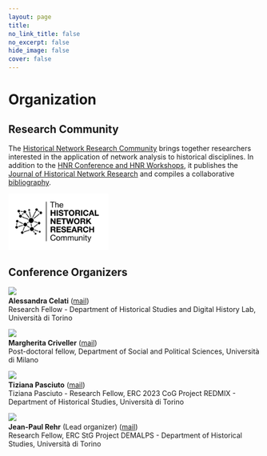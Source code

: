 ```yaml
---
layout: page
title: 
no_link_title: false 
no_excerpt: false 
hide_image: false
cover: false
---
```


# Organization

## Research Community
The [Historical Network Research Community](https://historicalnetworkresearch.org/) brings together researchers interested in the application of network analysis to historical disciplines. In addition to the [HNR Conference and HNR Workshops](https://historicalnetworkresearch.org/hnr-events/), it publishes the [Journal of Historical Network Research](https://jhnr.uni.lu/index.php/jhnr/index) and compiles a collaborative [bibliography](https://historicalnetworkresearch.org/bibliography/).

<a href="https://historicalnetworkresearch.org/"><img src="https://raw.githubusercontent.com/historicalnetworkresearch/riodejaneiro/master/img/hnr_logo_vector.png" style="width:200px"></a>


## Conference Organizers

<a href="https://orcid.org/0000-0002-8632-7105"><img src="https://historicalnetworkresearch.github.io/turin/img/alessandra_celati.jpg" style="width:100px"></a>  
**Alessandra Celati**  ([mail](mailto:alessandra.celati@unito.it))<br>Research Fellow - Department of Historical Studies and Digital History Lab, Università di Torino

<a href="https://uff.academia.edu/RenatoDaSilva"><img src="[https://historicalnetworkresearch.github.io/turin/img/margherita_criveller.jpg" style="width:100px"></a>  
**Margherita Criveller** ([mail](mailto:margherita.criveller@unimi.it))<br>Post-doctoral fellow, Department of Social and Political Sciences, Università di Milano

<a href="https://www.c2dh.uni.lu/people/demival-vasques"><img src="https://historicalnetworkresearch.github.io/turin/img/tiziana_pasciuto.jpg" style="width:100px"></a>  
**Tiziana Pasciuto** ([mail](mailto:tiziana.pasciuto@unito.it))<br>Tiziana Pasciuto - Research Fellow, ERC 2023 CoG Project REDMIX - Department of Historical Studies, Università di Torino

<a href="https://www.inf.ufrgs.br/~bazzan/"><img src="https://historicalnetworkresearch.github.io/turin/img/jean-paul_rehr.jpg" style="width:100px"></a>  
**Jean-Paul Rehr** (Lead organizer) ([mail](mailto:jeanpaulbernard.rehr@unito.it))<br>Research Fellow, ERC StG Project DEMALPS - Department of Historical Studies, Università di Torino
